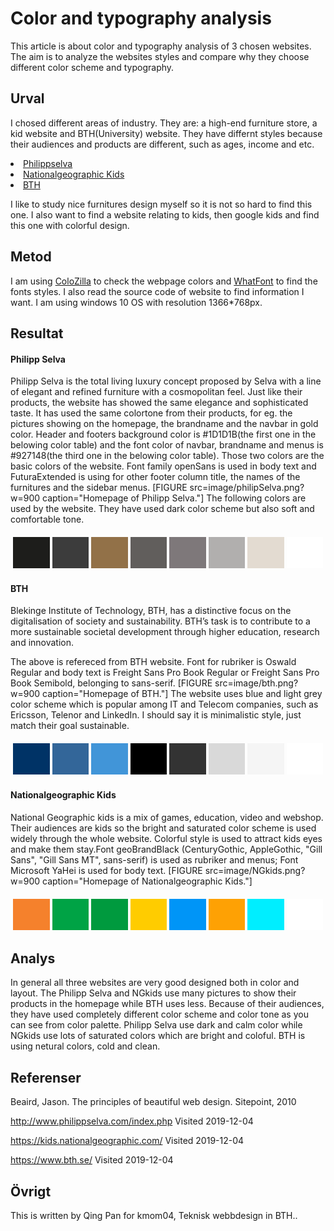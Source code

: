 Color and typography analysis
=======================

This article is about color and typography analysis of 3 chosen websites. The aim is to analyze the websites styles and compare why they choose different color scheme and typography.

Urval
-----------------------
I chosed different areas of industry. They are: a high-end furniture store, a kid website and BTH(University) website. They have differnt styles because their audiences and products are different, such as ages, income and etc.
<li class="quest"><a href="http://www.philippselva.com/index.php">Philippselva</a></li>
<li class="quest"><a href="https://kids.nationalgeographic.com/">Nationalgeographic Kids</a></li>
<li class="quest"><a href="https://www.bth.se/">BTH</a></li>

I like to study nice furnitures design myself so it is not so hard to find this one. I also want to find a website relating to kids, then google kids and find this one with colorful design.

Metod
-----------------------

I am using <a href="https://www.colorzilla.com/">ColoZilla</a> to check the webpage colors and <a href="https://chrome.google.com/webstore/detail/whatfont/jabopobgcpjmedljpbcaablpmlmfcogm?hl=en">WhatFont</a> to find the fonts styles. I also read the source code of website to find information I want. I am using windows 10 OS with resolution 1366*768px.

Resultat
-----------------------
<h4>Philipp Selva</h4>

Philipp Selva is the total living luxury concept proposed by Selva with a line of elegant and refined furniture with a cosmopolitan feel. Just like their products, the website has showed the same elegance and sophisticated taste. It has used the same colortone from their products, for eg. the pictures showing on the homepage, the brandname and the navbar in gold color. Header and footers background color is #1D1D1B(the first one in the belowing color table) and the font color of navbar, brandname and menus is #927148(the third one in the belowing color table). Those two colors are the basic colors of the website. Font family openSans is used in body text and FuturaExtended is using for other footer column title, the names of the furnitures and the sidebar menus.
[FIGURE src=image/philipSelva.png?w=900 caption="Homepage of Philipp Selva."]
The following colors are used by the website. They have used dark color scheme but also soft and comfortable tone.
<table style="border-spacing: 4px; border-collapse: separate">
<tr>
<td style="height: 50px; width: 50px; background-color: #1D1D1B">
<td style="height: 50px; width: 50px; background-color: #3C3C3C">
<td style="height: 50px; width: 50px; background-color: #927148">
<td style="height: 50px; width: 50px; background-color: #615E5C">
<td style="height: 50px; width: 50px; background-color: #7E787A">
<td style="height: 50px; width: 50px; background-color: #B1AFAE">
<td style="height: 50px; width: 50px; background-color: #E3DBD1">
<td style="height: 50px; width: 50px; background-color: #fff">
</tr>
</table>
<h4>BTH</h4>
Blekinge Institute of Technology, BTH, has a distinctive focus on the digitalisation of society and sustainability. BTH’s task is to contribute to a more sustainable societal development through higher education, research and innovation.

The above is refereced from BTH website. Font for rubriker is Oswald Regular and body text is Freight Sans Pro Book Regular or Freight Sans Pro Book Semibold, belonging to sans-serif.
[FIGURE src=image/bth.png?w=900 caption="Homepage of BTH."]
The website uses blue and light grey color scheme which is popular among IT and Telecom companies, such as Ericsson, Telenor and LinkedIn.  I should say it is minimalistic style, just match their goal sustainable.
<table style="border-spacing: 4px; border-collapse: separate">
<tr>
<td style="height: 50px; width: 50px; background-color: #036">
<td style="height: 50px; width: 50px; background-color: #369">
<td style="height: 50px; width: 50px; background-color: #4195D8">
<td style="height: 50px; width: 50px; background-color: #000">
<td style="height: 50px; width: 50px; background-color: #333333">
<td style="height: 50px; width: 50px; background-color: #D9D9D9">
<td style="height: 50px; width: 50px; background-color: #F5F5F5">
<td style="height: 50px; width: 50px; background-color: #fff">

</tr>
</table>
<h4>Nationalgeographic Kids</h4>
National Geographic kids is a mix of games, education, video and webshop. Their audiences are kids so the bright and saturated color scheme is used widely through the whole website. Colorful style is used to attract kids eyes and make them stay.Font geoBrandBlack (CenturyGothic, AppleGothic, "Gill Sans", "Gill Sans MT", sans-serif)  is used as rubriker and menus;  Font Microsoft YaHei is used for body text.
[FIGURE src=image/NGkids.png?w=900 caption="Homepage of Nationalgeographic Kids."]

<table style="border-spacing: 4px; border-collapse: separate">
<tr>
<td style="height: 50px; width: 50px; background-color: #F5812C">
<td style="height: 50px; width: 50px; background-color: #00A345">
<td style="height: 50px; width: 50px; background-color: #009A3E">
<td style="height: 50px; width: 50px; background-color: #FFCC00">
<td style="height: 50px; width: 50px; background-color: #0095F7">
<td style="height: 50px; width: 50px; background-color: #FEA104">
<td style="height: 50px; width: 50px; background-color: #0ef">
<td style="height: 50px; width: 50px; background-color: #fff">
</tr>
</table>

Analys
-----------------------
In general all three websites are very good designed both in color and layout. The Philipp Selva and NGkids use many pictures to show their products in the homepage while BTH uses less. Because of their audiences, they have used completely different color scheme and color tone as you can see from color palette. Philipp Selva use dark and calm color while NGkids use lots of saturated colors which are bright and coloful. BTH is using netural colors, cold and clean.

Referenser
-----------------------

Beaird, Jason. The principles of beautiful web design. Sitepoint, 2010

http://www.philippselva.com/index.php
Visited 2019-12-04

https://kids.nationalgeographic.com/
Visited 2019-12-04

https://www.bth.se/
Visited 2019-12-04

Övrigt
-----------------------

This is written by Qing Pan for kmom04, Teknisk webbdesign in BTH..
